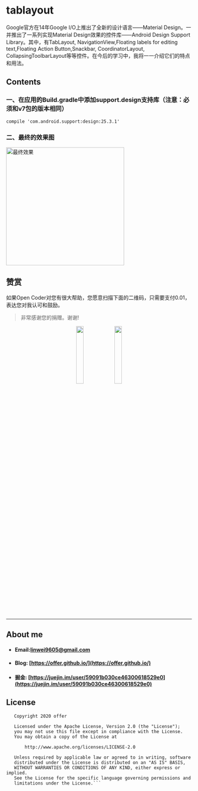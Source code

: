 # tablayout
Google官方在14年Google I/O上推出了全新的设计语言——Material Design。一并推出了一系列实现Material Design效果的控件库——Android Design Support Library。其中，有TabLayout, NavigationView,Floating labels for editing text,Floating Action Button,Snackbar, CoordinatorLayout, CollapsingToolbarLayout等等控件。在今后的学习中，我将一一介绍它们的特点和用法。

## Contents
### 一、在应用的Build.gradle中添加support.design支持库（注意：必须和v7包的版本相同）
```
compile 'com.android.support:design:25.3.1'
```
### 二、最终的效果图
<img src="https://github.com/offersing/tablayout/blob/master/screenshots/final_effect.png" width="320" alt="最终效果">


## 赞赏
如果Open Coder对您有很大帮助，您愿意扫描下面的二维码，只需要支付0.01，表达您对我认可和鼓励。
> 非常感谢您的捐赠。谢谢!

<div align="center">
<img src="https://github.com/offersing/tablayout/blob/master/screenshots/weixin_pay.jpg" width=20%>
<img src="https://github.com/offersing/tablayout/blob/master/screenshots/zifubao_pay.jpg" width=20%>
</div>

---
## About me
- #### Email:linwei9605@gmail.com   
- #### Blog: [https://offer.github.io/](https://offer.github.io/)
- #### 掘金: [https://juejin.im/user/59091b030ce46300618529e0](https://juejin.im/user/59091b030ce46300618529e0)

## License
```
   Copyright 2020 offer

   Licensed under the Apache License, Version 2.0 (the "License");
   you may not use this file except in compliance with the License.
   You may obtain a copy of the License at

       http://www.apache.org/licenses/LICENSE-2.0

   Unless required by applicable law or agreed to in writing, software
   distributed under the License is distributed on an "AS IS" BASIS,
   WITHOUT WARRANTIES OR CONDITIONS OF ANY KIND, either express or implied.
   See the License for the specific language governing permissions and
   limitations under the License.```
